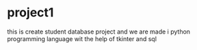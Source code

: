 # project1
this is create student database project and we are made i  python programming language wit the help of tkinter and sql
